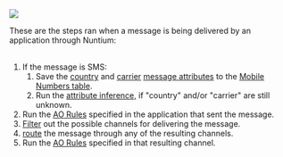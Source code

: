 <img src='http://docs.google.com/drawings/pub?id=1zOQsLwDDNgqWlWVdIqTOC482AMV6ot93t7HJYvX1yfM&w=950&h=214&fmt=.png'>

These are the steps ran when a message is being delivered by an application through Nuntium:<br>
<br>
<ol><li>If the message is SMS:<br>
<ol><li>Save the <a href='API#Countries.md'>country</a> and <a href='API#Carriers.md'>carrier</a> <a href='Messages#Custom_attributes.md'>message attributes</a> to the <a href='MobileNumbersTable.md'>Mobile Numbers table</a>.<br>
</li><li>Run the <a href='AttributeInference.md'>attribute inference,</a> if "country" and/or "carrier" are still unknown.<br>
</li></ol></li><li>Run the <a href='Rules.md'>AO Rules</a> specified in the application that sent the message.<br>
</li><li><a href='Channels#Channel_Filter_Phase.md'>Filter</a> out the possible channels for delivering  the message.<br>
</li><li><a href='Channels#Channel_Selection_Strategy.md'>route</a> the message through any of the resulting channels.<br>
</li><li>Run the <a href='Rules.md'>AO Rules</a> specified in that resulting channel.